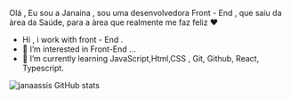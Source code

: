 Olá , Eu sou a Janaína , sou uma desenvolvedora Front - End , que saiu da àrea da Saúde, para a àrea que realmente me faz feliz :heart: 
- Hi , i work with front - End .
- 👀 I’m interested in Front-End ...
- 🌱 I’m currently learning JavaScript,Html,CSS , Git, Github, React, Typescript.

![
janaassis
 GitHub stats](https://github-readme-stats.vercel.app/api?username=anuraghazra&show_icons=true&theme=radical)


<!---
jana8890/jana8890 is a ✨ special ✨ repository because its `README.md` (this file) appears on your GitHub profile.
You can click the Preview link to take a look at your changes.
--->

